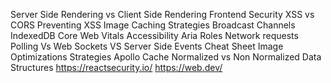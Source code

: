 Server Side Rendering vs Client Side Rendering
 Frontend Security
 XSS vs CORS
 Preventing XSS
   Image Caching Strategies
   Broadcast Channels
   IndexedDB
   Core Web Vitals
   Accessibility
   Aria Roles
   Network requests
    Polling Vs Web Sockets VS Server Side Events Cheat Sheet
      Image Optimizations Strategies
       Apollo Cache
        Normalized vs Non Normalized Data Structures
        https://reactsecurity.io/
        https://web.dev/